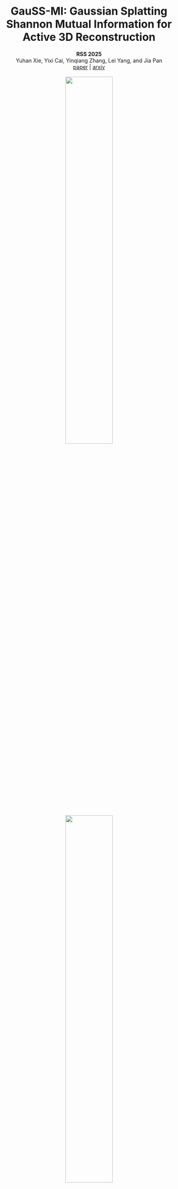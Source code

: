 <div align="center">
    <h1>GauSS-MI: Gaussian Splatting Shannon Mutual Information for Active 3D Reconstruction</h1>
    <strong>RSS 2025</strong>
    <br>
    Yuhan Xie, Yixi Cai, Yinqiang Zhang, Lei Yang, and Jia Pan
    <br>
    <a href="https://www.roboticsproceedings.org/rss21/p030.pdf">paper</a> | <a href="https://arxiv.org/abs/2504.21067">arxiv</a> 
</div>

<br>
<div align="center">
    <img src="misc/sim-recon.gif" width=49.7% />
    <img src="misc/sim-result.gif" width = 49.7% >
</div>
<div align="center">
    <img src="misc/rw-recon.gif" width=49.7% />
    <img src="misc/rw-result.gif" width = 49.7% >
</div>

<!--**Method Overview:**
<div align="center">
<img src="misc/GauSS-MI-overview.png" width=99% />
</div>-->

### 📢 News
- **30 May. 2025**: Complete code expected to be released by mid June.
- **28 May. 2025**: Submodule [Differential Gaussian Rasterization with GauSS-MI](https://github.com/JohannaXie/diff-gaussian-rasterization-gaussmi) released. 

### 🔗 BibTeX
If you find our code/work useful, please consider citing:
```
@article{xie2025gaussmi,
  title     = {GauSS-MI: Gaussian Splatting Shannon Mutual Information for Active 3D Reconstruction},
  author    = {Yuhan Xie, Yixi Cai, Yinqiang Zhang, Lei Yang, and Jia Pan},
  journal   = {arXiv preprint arXiv:2503.02881},
  year      = {2025}
}
```

#### Acknowledgements
This project builds heavily on [MonoGS](https://github.com/muskie82/MonoGS) and [3D Gaussian Splatting](https://github.com/graphdeco-inria/gaussian-splatting). We thanks the authors for their excellent works! If you use our code, please consider citing the papers as well.

## Environment Setup
#### Requirements
* Most hardware and software requirements same as [3D Gaussian Splatting](https://github.com/graphdeco-inria/gaussian-splatting) Optimizer.
* Conda (recommended for easy setup)
* CUDA Toolkit 11.8
* ROS1 Noetic + Ubuntu 20.04 (for active reconstruction part)
#### Clone the Repository
```bash
git clone git@github.com:JohannaXie/GauSS-MI.git --recursive
cd GauSS-MI
```
#### Conda Setup
```bash
conda env create -f environment.yml
conda activate GauSS-MI
```
